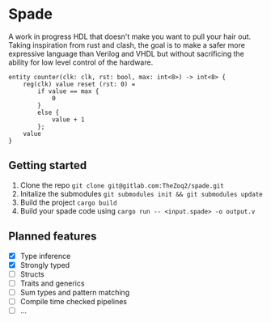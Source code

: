 # Spade

A work in progress HDL that doesn't make you want to pull your hair out. Taking
inspiration from rust and clash, the goal is to make a safer more expressive
language than Verilog and VHDL but without sacrificing the ability for low
level control of the hardware.

```
entity counter(clk: clk, rst: bool, max: int<8>) -> int<8> {
    reg(clk) value reset (rst: 0) =
        if value == max {
            0
        }
        else {
            value + 1
        };
    value
}
```

## Getting started
1. Clone the repo `git clone git@gitlab.com:TheZoq2/spade.git`
2. Initalize the submodules `git submodules init && git submodules update`
3. Build the project `cargo build`
4. Build your spade code using `cargo run -- <input.spade> -o output.v`

## Planned features

- [x] Type inference
- [x] Strongly typed
- [ ] Structs
- [ ] Traits and generics
- [ ] Sum types and pattern matching
- [ ] Compile time checked pipelines
- [ ] ...
